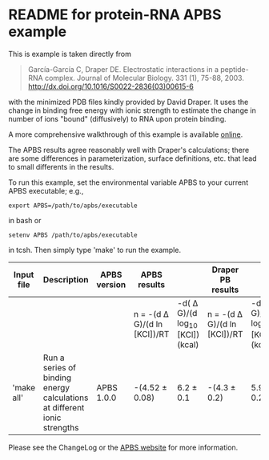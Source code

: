 README for protein-RNA APBS example
===================================

This is example is taken directly from

> García-García C, Draper DE. Electrostatic interactions in a peptide-RNA complex. Journal of Molecular Biology. 331 (1), 75-88, 2003. <http://dx.doi.org/10.1016/S0022-2836(03)00615-6>

with the minimized PDB files kindly provided by David Draper. It uses the change in binding free energy with ionic strength to estimate the change in number of ions "bound" (diffusively) to RNA upon protein binding.

A more comprehensive walkthrough of this example is available [online](http://www.poissonboltzmann.org/examples/Protein-Rna_Tutorial/).

The APBS results agree reasonably well with Draper's calculations; there are some differences in parameterization, surface definitions, etc. that lead to small differents in the results.

To run this example, set the environmental variable APBS to your current APBS executable; e.g.,

    export APBS=/path/to/apbs/executable
            

in bash or

    setenv APBS /path/to/apbs/executable
            

in tcsh. Then simply type 'make' to run the example.

Input file|Description|APBS version|APBS results||Draper PB results||Draper experimental results||
---|---|---|---|---|---|---|---|---
||||n = -(d Δ G)/(d ln [KCl])/RT|-d( Δ G)/(d log<sub>10</sub> [KCl]) (kcal)|n = -(d Δ G)/(d ln [KCl])/RT|-d( Δ G)/(d log<sub>10</sub> [KCl]) (kcal)|n = -(d Δ G)/(d ln [KCl])/RT|-d( Δ G)/(d log<sub>10</sub> [KCl]) (kcal)
'make all'|Run a series of binding energy calculations at different ionic strengths|APBS 1.0.0|-(4.52 ± 0.08)|6.2 ± 0.1|-(4.3 ± 0.2)|5.9 ± 0.2|-(4.4 ± 0.2)|6.0 ± 0.2

Please see the ChangeLog or the [APBS website](http://www.poissonboltzmann.org/) for more information.


